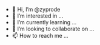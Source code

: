 - 👋 Hi, I’m @zyprode
- 👀 I’m interested in ...
- 🌱 I’m currently learning ...
- 💞️ I’m looking to collaborate on ...
- 📫 How to reach me ...

<!---
zyprode/zyprode is a ✨ special ✨ repository because its `README.md` (this file) appears on your GitHub profile.
You can click the Preview link to take a look at your changes.
--->
